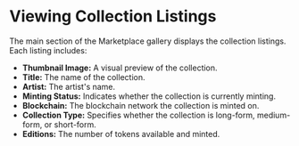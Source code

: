 # Viewing Collection Listings

The main section of the Marketplace gallery displays the collection listings. Each listing includes:

* **Thumbnail Image:** A visual preview of the collection.
* **Title:** The name of the collection.
* **Artist:** The artist's name.
* **Minting Status:** Indicates whether the collection is currently minting.
* **Blockchain:** The blockchain network the collection is minted on.
* **Collection Type:** Specifies whether the collection is long-form, medium-form, or short-form.
* **Editions:** The number of tokens available and minted.
